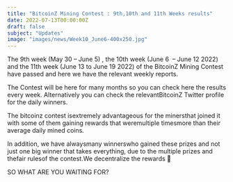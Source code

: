 ```yaml
---
title: "BitcoinZ Mining Contest : 9th,10th and 11th Weeks results"
date: 2022-07-13T00:00:00Z
draft: false
subject: "Updates"
image: "images/news/Week10_June6-400x250.jpg"
---
```


The 9th week (May 30 – June 5) , the 10th week (June 6  – June 12 2022) and the 11th week (June 13 to June 19 2022) of the BitcoinZ Mining Contest have passed and here we have the relevant weekly reports.

The Contest will be here for many months so you can check here the results every week. Alternatively you can check the relevantBitcoinZ Twitter profile for the daily winners.

The bitcoinz contest isextremely advantageous for the minersthat joined it with some of them gaining rewards that weremultiple timesmore than their average daily mined coins.

In addition, we have alwaysmany winnerswho gained these prizes and not just one big winner that takes everything, due to the multiple prizes and thefair rulesof the contest.We decentralize the rewards 🙂

SO WHAT ARE YOU WAITING FOR?
